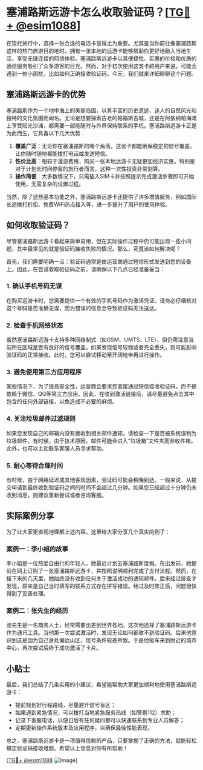 # 塞浦路斯远游卡怎么收取验证码？[[TG💪+ @esim1088](https://t.me/s/esim1088)]

在现代旅行中，选择一张合适的电话卡显得尤为重要。尤其是当你前往像塞浦路斯这样的热门旅游目的地时，拥有一张本地的远游卡能够帮助你更好地融入当地生活，享受无缝连接的网络体验。塞浦路斯远游卡以其便捷性、实惠的价格和优质的通信服务吸引了众多游客的目光。然而，对于初次使用这类卡的用户来说，可能会遇到一些小困扰，比如如何正确接收验证码。今天，我们就来详细聊聊这个问题。

## 塞浦路斯远游卡的优势

塞浦路斯作为一个地中海上的美丽岛国，以其丰富的历史遗迹、迷人的自然风光和独特的文化氛围而闻名。无论是想要探索古老的帕福斯古城，还是在阿依纳帕海滩上享受阳光沙滩，都需要一部能随时与外界保持联系的手机。塞浦路斯远游卡正是为此而生，它具备以下几大优势：

1. **覆盖广泛**：无论你在塞浦路斯的哪个角落，这张卡都能确保稳定的信号覆盖，让你随时随地都能拨打电话或发送短信。
2. **性价比高**：相较于漫游费用，购买一张本地远游卡无疑更加经济实惠。特别是对于计划长时间停留的旅行者而言，这种一次性投资非常划算。
3. **操作简便**：大多数情况下，只需插入SIM卡并按照提示完成激活步骤即可开始使用，无需复杂的设置过程。

当然，除了这些基本功能之外，塞浦路斯远游卡还提供了许多增值服务，例如国际长途拨打折扣、免费WiFi热点接入等，进一步提升了用户的使用体验。

## 如何收取验证码？

尽管塞浦路斯远游卡看起来简单易用，但在实际操作过程中仍可能出现一些小问题，其中最常见的就是验证码接收失败的情况。那么，究竟该如何解决呢？

首先，我们需要明确一点：验证码通常是由运营商通过短信形式发送到您的设备上。因此，在尝试收取验证码之前，请确保以下几点已经准备妥当：

### 1. 确认手机号码无误
在购买远游卡时，您需要提供一个有效的手机号码作为激活凭证。请务必仔细核对这个号码是否准确无误，因为错误的信息会导致验证码无法送达。

### 2. 检查手机网络状态
虽然塞浦路斯远游卡支持多种网络制式（如GSM、UMTS、LTE），但仍需注意当前所在区域是否有良好的信号覆盖。如果发现信号较弱或者完全丢失，则可能影响验证码的正常接收。此时，您可以尝试移动至开阔地带再进行操作。

### 3. 避免使用第三方应用程序
某些情况下，为了提高安全性，运营商会要求您直接通过短信接收验证码，而不是依赖于微信、QQ等第三方应用。因此，在收到激活链接后，请尽量避免点击其中包含的任何外部链接，以免造成不必要的麻烦。

### 4. 关注垃圾邮件过滤规则
如果您发现自己的邮箱内没有接收到相关邮件通知，请检查一下是否被系统误判为垃圾邮件。有时候，由于技术原因，邮件可能会进入“垃圾箱”文件夹而非收件箱。此外，也可以主动联系客服人员寻求帮助。

### 5. 耐心等待合理时间
有时候，由于网络延迟或其他客观因素，验证码可能会稍晚到达。一般来说，从提交申请到最终收到验证码之间的时间不会超过几分钟。如果您已经超过十分钟仍未收到消息，则建议重新尝试或者咨询客服。

## 实际案例分享

为了让大家更直观地理解上述内容，这里给大家分享几个真实的例子：

### 案例一：李小姐的故事
李小姐是一位热爱自由行的年轻人，她最近计划去塞浦路斯度假。在出发前，她提前在网上订购了一张塞浦路斯远游卡，并按照说明顺利完成了支付流程。然而，在接下来的几天里，她始终没有收到任何关于激活成功的通知邮件。后来经过排查才发现，原来是自己当时填写的联系方式存在拼写错误。经过及时修正后，问题很快得到了妥善处理。

### 案例二：张先生的经历
张先生是一名商务人士，经常需要出差到世界各地。这次他选择了塞浦路斯远游卡作为通讯工具。当他第一次尝试激活时，发现无论如何都收不到验证码。后来他意识到这是因为自己身处偏远山区，信号条件较差所致。于是他驱车来到附近的城市中心，再次尝试后终于成功激活了卡片。

## 小贴士

最后，我们总结了几条实用的小建议，希望能帮助大家更加顺利地使用塞浦路斯远游卡：

- 提前规划好行程路线，尽量避开信号盲区；
- 如果遇到紧急情况，可以拨打当地紧急服务热线（如警察112）求助；
- 记录下客服电话，以便日后有任何疑问都可以快速联系到专业人员解答；
- 定期更新操作系统版本及应用程序，以确保最佳性能表现。

总之，塞浦路斯远游卡是一项值得信赖的产品，只要掌握了正确的方法，就能轻松搞定验证码接收难题。希望以上信息对你有所帮助！

[[TG💪+ @esim1088](https://t.me/s/esim1088) ![Image](https://i.postimg.cc/4NQfJmqS/Snipaste-2025-05-13-00-14-12.png)]